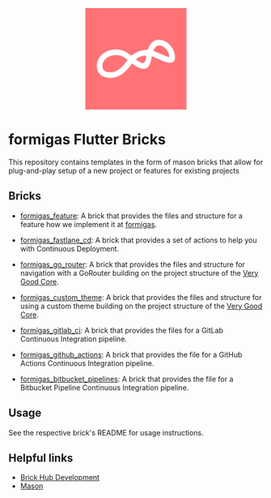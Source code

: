 <p align="center">
<img src="docs/main_logo.png" height="200" alt="Formigas" />
</p>

# formigas Flutter Bricks

This repository contains templates in the form of mason bricks that allow for plug-and-play setup of a new project or
features for existing projects

## Bricks

- [formigas_feature][formigas_feature_repo_link]: A brick that provides the files and structure for a feature how we implement it at [formigas][formigas_link].

- [formigas_fastlane_cd][formigas_fastlane_cd_repo_link]: A brick that provides a set of actions to help you with Continuous Deployment.

- [formigas_go_router][formigas_go_router_link]: A brick that provides the files and structure for navigation with a GoRouter building on the project structure of the [Very Good Core][very_good_ventures_link].

- [formigas_custom_theme][formigas_custom_theme_link]: A brick that provides the files and structure for using a custom theme building on the project structure of the [Very Good Core][very_good_ventures_link].

- [formigas_gitlab_ci][formigas_gitlab_ci_link]: A brick that provides the files for a GitLab Continuous Integration pipeline.

- [formigas_github_actions][formigas_github_actions_link]: A brick that provides the file for a GitHub Actions Continuous Integration pipeline.

- [formigas_bitbucket_pipelines][formigas_bitbucket_pipelines_link]: A brick that provides the file for a Bitbucket Pipeline Continuous Integration pipeline.

## Usage

See the respective brick's README for usage instructions.

## Helpful links

- [Brick Hub Development][brick_hub_development_link]
- [Mason][mason_link]

[very_good_ventures_link]: https://github.com/VeryGoodOpenSource/very_good_templates/tree/main/very_good_core
[formigas_link]: https://formigas.io
[brick_hub_development_link]: https://docs.brickhub.dev/brick-development
[mason_link]: https://github.com/felangel/mason
[formigas_feature_repo_link]: ./formigas_feature/README.md
[formigas_fastlane_cd_repo_link]: ./formigas_fastlane_cd/README.md
[formigas_mvc_link]: https://github.com/formigas/formigas_mvc
[formigas_go_router_link]:./formigas_go_router/README.md
[formigas_custom_theme_link]:./formigas_custom_theme/README.md
[formigas_gitlab_ci_link]:./formigas_gitlab_ci/README.md
[formigas_github_actions_link]:./formigas_github_actions/README.md
[formigas_bitbucket_pipelines_link]:./formigas_bitbucket_pipelines/README.md